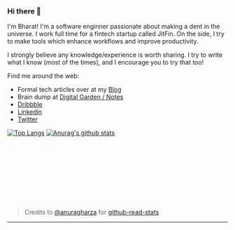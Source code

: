 ### Hi there 👋

I'm Bharat! I'm a software enginner passionate about making a dent in the universe. I work full time for a fintech startup called JitFin. On the side, I try to make tools which enhance workflows and improve productivity.

I strongly believe any knowledge/experience is worth sharing. I try to write what I know (most of the times), and I encourage you to try that too!

Find me around the web:
- Formal tech articles over at my [Blog](https://bharatkalluri.in)
- Brain dump at [Digital Garden / Notes](https://notes.bharatkalluri.in)
- [Dribbble](https://dribbble.com/BharatKalluri)
- [Linkedin](https://www.linkedin.com/in/bharatkalluri/)
- [Twitter](https://twitter.com/bharatkalluri)

[![Top Langs](https://github-readme-stats.vercel.app/api/top-langs/?username=bharatkalluri&layout=compact)](https://github.com/anuraghazra/github-readme-stats)
[![Anurag's github stats](https://github-readme-stats.vercel.app/api?username=bharatkalluri)](https://github.com/anuraghazra/github-readme-stats)

<br/><br/><br/><br/><br/><br/><br/><br/>
> Credits to [@anuragharza](https://github.com/anuraghazra) for [github-read-stats](https://github.com/anuraghazra/github-readme-stats)
<hr>
